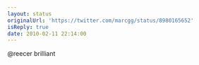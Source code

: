 ```yaml
---
layout: status
originalUrl: 'https://twitter.com/marcgg/status/8980165652'
isReply: true
date: 2010-02-11 22:14:00
---
```


@reecer brilliant
